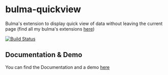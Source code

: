 # bulma-quickview
Bulma's extension to display quick view of data without leaving the current page
(find all my bulma's extensions [here](https://wikiki.github.io/bulma-extensions/overview))

[![Build Status](https://travis-ci.org/Wikiki/bulma-quickview.svg?branch=master)](https://travis-ci.org/Wikiki/bulma-quickview)

Documentation & Demo
---
You can find the Documentation and a demo [here](https://wikiki.github.io/bulma-extensions/quickview)
